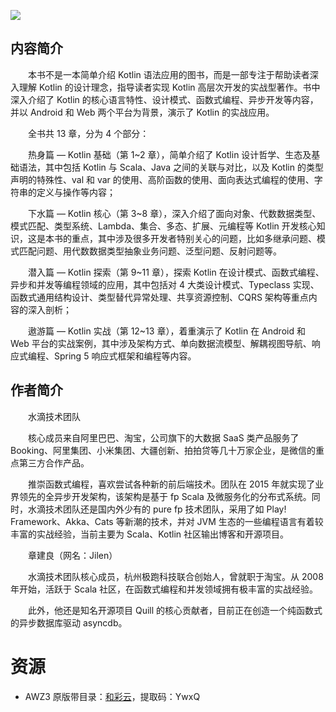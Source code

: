 ![](http://img3m5.ddimg.cn/54/25/27859545-1_u_1.jpg)

## 内容简介

　　本书不是一本简单介绍 Kotlin 语法应用的图书，而是一部专注于帮助读者深入理解 Kotlin 的设计理念，指导读者实现 Kotlin 高层次开发的实战型著作。书中深入介绍了 Kotlin 的核心语言特性、设计模式、函数式编程、异步开发等内容，并以 Android 和 Web 两个平台为背景，演示了 Kotlin 的实战应用。

　　全书共 13 章，分为 4 个部分：

　　热身篇 — Kotlin 基础（第 1~2 章），简单介绍了 Kotlin 设计哲学、生态及基础语法，其中包括 Kotlin 与 Scala、Java 之间的关联与对比，以及 Kotlin 的类型声明的特殊性、val 和 var 的使用、高阶函数的使用、面向表达式编程的使用、字符串的定义与操作等内容；

　　下水篇 — Kotlin 核心（第 3~8 章），深入介绍了面向对象、代数数据类型、模式匹配、类型系统、Lambda、集合、多态、扩展、元编程等 Kotlin 开发核心知识，这是本书的重点，其中涉及很多开发者特别关心的问题，比如多继承问题、模式匹配问题、用代数数据类型抽象业务问题、泛型问题、反射问题等。

　　潜入篇 — Kotlin 探索（第 9~11 章），探索 Kotlin 在设计模式、函数式编程、异步和并发等编程领域的应用，其中包括对 4 大类设计模式、Typeclass 实现、函数式通用结构设计、类型替代异常处理、共享资源控制、CQRS 架构等重点内容的深入剖析；

　　遨游篇 — Kotlin 实战（第 12~13 章），着重演示了 Kotlin 在 Android 和 Web 平台的实战案例，其中涉及架构方式、单向数据流模型、解耦视图导航、响应式编程、Spring 5 响应式框架和编程等内容。

## 作者简介

　　水滴技术团队

　　核心成员来自阿里巴巴、淘宝，公司旗下的大数据 SaaS 类产品服务了 Booking、阿里集团、小米集团、大疆创新、拍拍贷等几十万家企业，是微信的重点第三方合作产品。

　　推崇函数式编程，喜欢尝试各种新的前后端技术。团队在 2015 年就实现了业界领先的全异步开发架构，该架构是基于 fp Scala 及微服务化的分布式系统。同时，水滴技术团队还是国内外少有的 pure fp 技术团队，采用了如 Play! Framework、Akka、Cats 等新潮的技术，并对 JVM 生态的一些编程语言有着较丰富的实战经验，当前主要为 Scala、Kotlin 社区输出博客和开源项目。

　　章建良（网名：Jilen）

　　水滴技术团队核心成员，杭州极跑科技联合创始人，曾就职于淘宝。从 2008 年开始，活跃于 Scala 社区，在函数式编程和并发领域拥有极丰富的实战经验。

　　此外，他还是知名开源项目 Quill 的核心贡献者，目前正在创造一个纯函数式的异步数据库驱动 asyncdb。

# 资源

* AWZ3 原版带目录：[和彩云](https://caiyun.139.com/m/i?0n5Cs2iiL9AYD)，提取码：YwxQ
